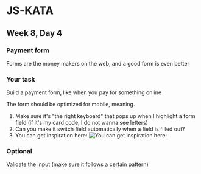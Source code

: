 # JS-KATA

## Week 8, Day 4

### Payment form

Forms are the money makers on the web, and a good form is even better

### Your task

Build a payment form, like when you pay for something online

The form should be optimized for mobile, meaning.

1. Make sure it's "the right keyboard" that pops up when I highlight a form field (if it's my card code, I do not wanna see letters)
2. Can you make it switch field automatically when a field is filled out?
3. You can get inspiration here: ![You can get inspiration  here:](https://dyzz9obi78pm5.cloudfront.net/app/image/id/5988dce9ec161c9759df897a/n/stripe-payment-form-payment-description.png)

### Optional

Validate the input (make sure it follows a certain pattern)
